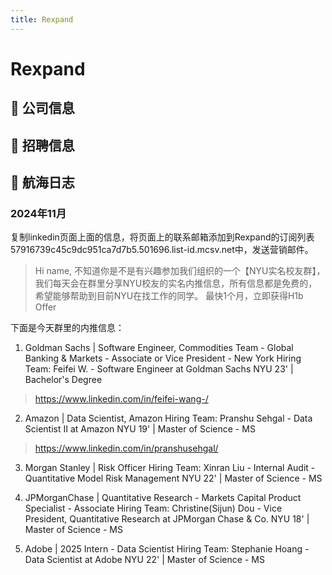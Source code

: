 ```yaml
---
title: Rexpand
---
```


# Rexpand

## 📌 公司信息

<StaffingCompanyTable companyJsonFileName="rexpand"/>

## 📢 招聘信息

## 🚢 航海日志

### 2024年11月

复制linkedin页面上面的信息，将页面上的联系邮箱添加到Rexpand的订阅列表57916739c45c9dc951ca7d7b5.501696.list-id.mcsv.net中，发送营销邮件。

> Hi name,
不知道你是不是有兴趣参加我们组织的一个【NYU实名校友群】，我们每天会在群里分享NYU校友的实名内推信息，所有信息都是免费的，希望能够帮助到目前NYU在找工作的同学。
最快1个月，立即获得H1b Offer

下面是今天群里的内推信息：
1. Goldman Sachs | Software Engineer, Commodities Team - Global Banking & Markets - Associate or Vice President - New York
   Hiring Team:
   Feifei W. - Software Engineer at Goldman Sachs
   NYU 23' | Bachelor's Degree
> https://www.linkedin.com/in/feifei-wang-/

2. Amazon | Data Scientist, Amazon
   Hiring Team:
   Pranshu Sehgal - Data Scientist II at Amazon
   NYU 19' | Master of Science - MS
> https://www.linkedin.com/in/pranshusehgal/

3. Morgan Stanley | Risk Officer
   Hiring Team:
   Xinran Liu - Internal Audit - Quantitative Model Risk Management
   NYU 22' | Master of Science - MS

4. JPMorganChase | Quantitative Research - Markets Capital Product Specialist - Associate
   Hiring Team:
   Christine(Sijun) Dou - Vice President, Quantitative Research at JPMorgan Chase & Co.
   NYU 18' | Master of Science - MS

5. Adobe | 2025 Intern - Data Scientist
   Hiring Team:
   Stephanie Hoang - Data Scientist at Adobe
   NYU 22' | Master of Science - MS
